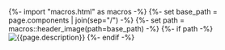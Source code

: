 {%- import "macros.html" as macros -%}
{%- set base_path = page.components | join(sep="/") -%}
{%- set path = macros::header_image(path=base_path) -%}
{%- if path -%}
	![{{page.description}}]({{get_url(path=path)}} "{{page.title}}")
{%- endif -%}


